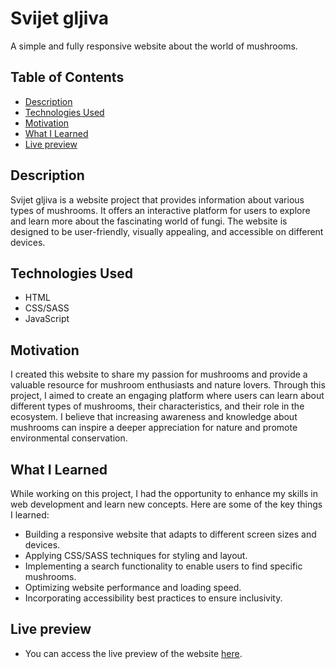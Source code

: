 # Svijet gljiva

A simple and fully responsive website about the world of mushrooms.

## Table of Contents

- [Description](#description)
- [Technologies Used](#technologies-used)
- [Motivation](#motivation)
- [What I Learned](#what-i-learned)
- [Live preview](#live-preview)

## Description

Svijet gljiva is a website project that provides information about various types of mushrooms. It offers an interactive platform for users to explore and learn more about the fascinating world of fungi. The website is designed to be user-friendly, visually appealing, and accessible on different devices.

## Technologies Used

- HTML
- CSS/SASS
- JavaScript

## Motivation

I created this website to share my passion for mushrooms and provide a valuable resource for mushroom enthusiasts and nature lovers. Through this project, I aimed to create an engaging platform where users can learn about different types of mushrooms, their characteristics, and their role in the ecosystem. I believe that increasing awareness and knowledge about mushrooms can inspire a deeper appreciation for nature and promote environmental conservation.

## What I Learned

While working on this project, I had the opportunity to enhance my skills in web development and learn new concepts. Here are some of the key things I learned:

- Building a responsive website that adapts to different screen sizes and devices.
- Applying CSS/SASS techniques for styling and layout.
- Implementing a search functionality to enable users to find specific mushrooms.
- Optimizing website performance and loading speed.
- Incorporating accessibility best practices to ensure inclusivity.

## Live preview

- You can access the live preview of the website [here](https://lazo2212.github.io/Svijet_gljiva/ 'Live preview').
